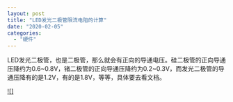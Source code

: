 ```yaml
---
layout: post
title: "LED发光二极管限流电阻的计算"
date: "2020-02-05"
categories: 
  - "硬件"
---
```


LED发光二极管，也是二极管，那么就会有正向的导通电压。硅二极管的正向导通压降约为0.6~0.8V，锗二极管的正向导通压降约为0.2~0.3V，而发光二极管的导通压降有的是1.2V，有的是1.8V，等等，具体要去看文档。

[![]](http://127.0.0.1/?attachment_id=2942)
